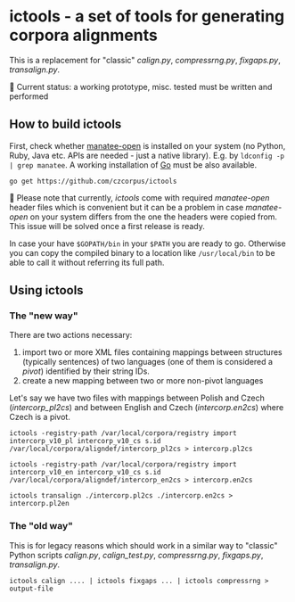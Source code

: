 # ictools - a set of tools for generating corpora alignments

This is a replacement for "classic" *calign.py*, *compressrng.py*, *fixgaps.py*, *transalign.py*.

:construction: Current status: a working prototype, misc. tested must be written and performed

## How to build ictools

First, check whether [manatee-open](https://nlp.fi.muni.cz/trac/noske/wiki/Downloads) is installed on your system (no Python, Ruby, Java etc. APIs are needed - just a native library). E.g. by `ldconfig -p | grep manatee`. A working installation of [Go](https://www.golang.org) must be also available. 

```
go get https://github.com/czcorpus/ictools
```

:construction_worker: Please note that currently, *ictools* come with required *manatee-open* header files which is convenient but it can be a problem in case *manatee-open* on your system differs from the one the headers were copied from.
This issue will be solved once a first release is ready.

In case your have `$GOPATH/bin` in your `$PATH` you are ready to go. Otherwise you can copy the compiled binary to a location like `/usr/local/bin` to be able to call it without referring its full path.

## Using ictools

### The "new way"

There are two actions necessary:

1. import two or more XML files containing mappings between structures (typically sentences) of two languages (one of them is considered a *pivot*) identified by their string IDs.
2. create a new mapping between two or more non-pivot languages


Let's say we have two files with mappings between Polish and Czech (*intercorp_pl2cs*) and between English and Czech (*intercorp.en2cs*) where Czech is a pivot.

```
ictools -registry-path /var/local/corpora/registry import intercorp_v10_pl intercorp_v10_cs s.id /var/local/corpora/aligndef/intercorp_pl2cs > intercorp.pl2cs

ictools -registry-path /var/local/corpora/registry import intercorp_v10_en intercorp_v10_cs s.id /var/local/corpora/aligndef/intercorp_en2cs > intercorp.en2cs

ictools transalign ./intercorp.pl2cs ./intercorp.en2cs > intercorp.pl2en
```

### The "old way"

This is for legacy reasons which should work in a similar way to "classic" Python scripts *calign.py*, *calign_test.py*, *compressrng.py*, *fixgaps.py*, *transalign.py*.

```
ictools calign .... | ictools fixgaps ... | ictools compressrng > output-file
```

